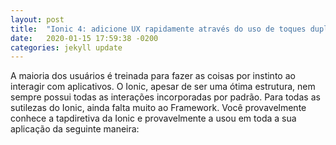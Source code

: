 ```yaml
---
layout: post
title:  "Ionic 4: adicione UX rapidamente através do uso de toques duplos!"
date:   2020-01-15 17:59:38 -0200
categories: jekyll update
---
```


A maioria dos usuários é treinada para fazer as coisas por instinto ao interagir com aplicativos. O Ionic, apesar de ser uma ótima estrutura, nem sempre possui todas as interações incorporadas por padrão. Para todas as sutilezas do Ionic, ainda falta muito ao Framework. Você provavelmente conhece a tapdiretiva da Ionic e provavelmente a usou em toda a sua aplicação da seguinte maneira:

